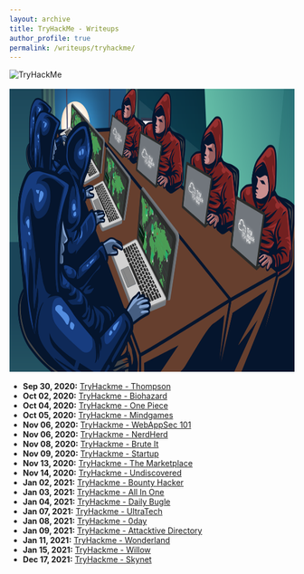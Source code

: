 ```yaml
---
layout: archive
title: TryHackMe - Writeups
author_profile: true
permalink: /writeups/tryhackme/
---
```


<img src="https://tryhackme-badges.s3.amazonaws.com/bvr0n.png" alt="TryHackMe" class="centre">
<br>
<br>
<img src="/assets/images/thm-image.png" height="500" width="900">


<br>

- **Sep 30, 2020:** [TryHackme - Thompson](../_posts/thm/2020-09-30-thompson.md)
- **Oct 02, 2020:** [TryHackme - Biohazard](../_posts/thm/2020-10-02-biohazard.md)
- **Oct 04, 2020:** [TryHackme - One Piece](../_posts/thm/2020-10-04-one_piece.md)
- **Oct 05, 2020:** [TryHackme - Mindgames](../_posts/thm/2020-10-05-mindgames.md)
- **Nov 06, 2020:** [TryHackme - WebAppSec 101](../_posts/thm/2020-11-11-webappsec_101.md)
- **Nov 06, 2020:** [TryHackme - NerdHerd](../_posts/thm/2020-11-06-nerdherd.md)
- **Nov 08, 2020:** [TryHackme - Brute It](../_posts/thm/2020-11-08-brute_it.md)
- **Nov 09, 2020:** [TryHackme - Startup](../_posts/thm/2020-11-09-startup.md)
- **Nov 13, 2020:** [TryHackme - The Marketplace](../_posts/thm/2020-11-13-marketplace.md)
- **Nov 14, 2020:** [TryHackme - Undiscovered](../_posts/thm/2020-11-14-undiscovered.md)
- **Jan 02, 2021:** [TryHackme - Bounty Hacker](../_posts/thm/2021-01-02-bounty_hacker.md)
- **Jan 03, 2021:** [TryHackme - All In One](../_posts/thm/2021-01-03-all_in_one.md)
- **Jan 04, 2021:** [TryHackme - Daily Bugle](../_posts/thm/2021-01-04-dailybugle.md)
- **Jan 07, 2021:** [TryHackme - UltraTech](../_posts/thm/2021-07-01-ultratech.md)
- **Jan 08, 2021:** [TryHackme - 0day](../_posts/thm/2021-01-08-0day.md)
- **Jan 09, 2021:** [TryHackme - Attacktive Directory](../_posts/thm/2021-01-09-attacktivedir.md)
- **Jan 11, 2021:** [TryHackme - Wonderland](../_posts/thm/2021-01-11-wonderland.md)
- **Jan 15, 2021:** [TryHackme - Willow](../_posts/thm/2021-01-15-willow.md)
- **Dec 17, 2021:** [TryHackme - Skynet](../_posts/thm/2021-12-17-skynet.md)

